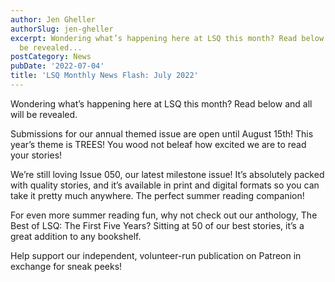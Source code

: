 ```yaml
---
author: Jen Gheller
authorSlug: jen-gheller
excerpt: Wondering what’s happening here at LSQ this month? Read below and all will
  be revealed...
postCategory: News
pubDate: '2022-07-04'
title: 'LSQ Monthly News Flash: July 2022'
---
```

Wondering what’s happening here at LSQ this month? Read below and all will be revealed.

Submissions for our annual themed issue are open until August 15th! This year’s theme is TREES! You wood not beleaf how excited we are to read your stories!

We’re still loving Issue 050, our latest milestone issue! It’s absolutely packed with quality stories, and it’s available in print and digital formats so you can take it pretty much anywhere. The perfect summer reading companion!

For even more summer reading fun, why not check out our anthology, The Best of LSQ: The First Five Years? Sitting at 50 of our best stories, it’s a great addition to any bookshelf.

Help support our independent, volunteer-run publication on Patreon in exchange for sneak peeks!